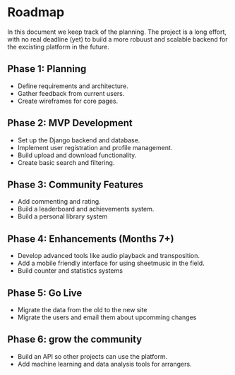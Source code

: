 # Roadmap

In this document we keep track of the planning. The project is a long effort, with no real deadline (yet) to build a more robuust and scalable backend for the excisting platform in the future.

## Phase 1: Planning

- Define requirements and architecture.
- Gather feedback from current users.
- Create wireframes for core pages.

## Phase 2: MVP Development

- Set up the Django backend and database.
- Implement user registration and profile management.
- Build upload and download functionality.
- Create basic search and filtering.

## Phase 3: Community Features

- Add commenting and rating.
- Build a leaderboard and achievements system.
- Build a personal library system

## Phase 4: Enhancements (Months 7+)

- Develop advanced tools like audio playback and transposition.
- Add a mobile friendly interface for using sheetmusic in the field.
- Build counter and statistics systems

## Phase 5: Go Live

- Migrate the data from the old to the new site
- Migrate the users and email them about upcomming changes

## Phase 6: grow the community

- Build an API so other projects can use the platform.
- Add machine learning and data analysis tools for arrangers.

